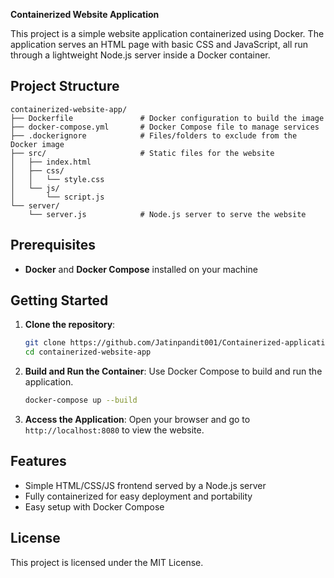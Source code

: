  **Containerized Website Application**


This project is a simple website application containerized using Docker. The application serves an HTML page with basic CSS and JavaScript, all run through a lightweight Node.js server inside a Docker container.

## Project Structure

```plaintext
containerized-website-app/
├── Dockerfile               # Docker configuration to build the image
├── docker-compose.yml       # Docker Compose file to manage services
├── .dockerignore            # Files/folders to exclude from the Docker image
├── src/                     # Static files for the website
│   ├── index.html
│   ├── css/
│   │   └── style.css
│   └── js/
│       └── script.js
└── server/
    └── server.js            # Node.js server to serve the website
```

## Prerequisites

- **Docker** and **Docker Compose** installed on your machine

## Getting Started

1. **Clone the repository**:
   ```bash
   git clone https://github.com/Jatinpandit001/Containerized-application
   cd containerized-website-app
   ```

2. **Build and Run the Container**:
   Use Docker Compose to build and run the application.
   ```bash
   docker-compose up --build
   ```

3. **Access the Application**:
   Open your browser and go to `http://localhost:8080` to view the website.

## Features

- Simple HTML/CSS/JS frontend served by a Node.js server
- Fully containerized for easy deployment and portability
- Easy setup with Docker Compose

## License

This project is licensed under the MIT License.
